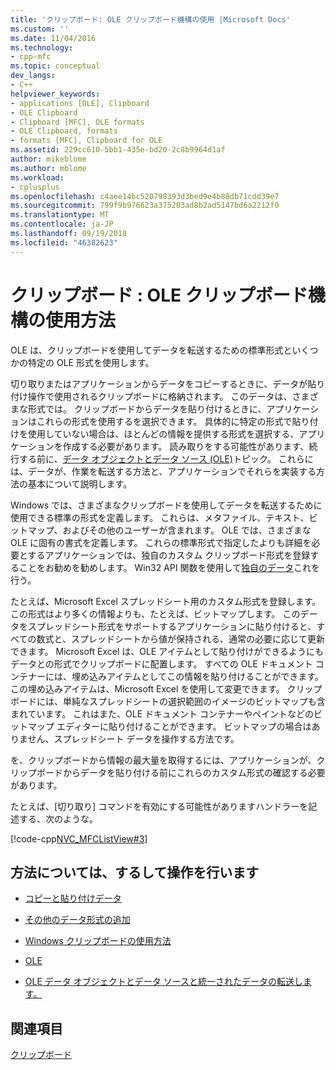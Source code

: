 ```yaml
---
title: 'クリップボード: OLE クリップボード機構の使用 |Microsoft Docs'
ms.custom: ''
ms.date: 11/04/2016
ms.technology:
- cpp-mfc
ms.topic: conceptual
dev_langs:
- C++
helpviewer_keywords:
- applications [OLE], Clipboard
- OLE Clipboard
- Clipboard [MFC], OLE formats
- OLE Clipboard, formats
- formats [MFC], Clipboard for OLE
ms.assetid: 229cc610-5bb1-435e-bd20-2c8b9964d1af
author: mikeblome
ms.author: mblome
ms.workload:
- cplusplus
ms.openlocfilehash: c4aee14bc520798393d3bed9e4b88db71cdd39e7
ms.sourcegitcommit: 799f9b976623a375203ad8b2ad5147bd6a2212f0
ms.translationtype: MT
ms.contentlocale: ja-JP
ms.lasthandoff: 09/19/2018
ms.locfileid: "46382623"
---
```

# <a name="clipboard-using-the-ole-clipboard-mechanism"></a>クリップボード : OLE クリップボード機構の使用方法

OLE は、クリップボードを使用してデータを転送するための標準形式といくつかの特定の OLE 形式を使用します。

切り取りまたはアプリケーションからデータをコピーするときに、データが貼り付け操作で使用されるクリップボードに格納されます。 このデータは、さまざまな形式では。 クリップボードからデータを貼り付けるときに、アプリケーションはこれらの形式を使用するを選択できます。 具体的に特定の形式で貼り付けを使用していない場合は、ほとんどの情報を提供する形式を選択する、アプリケーションを作成する必要があります。 読み取りをする可能性があります、続行する前に、[データ オブジェクトとデータ ソース (OLE)](../mfc/data-objects-and-data-sources-ole.md)トピック。 これらには、データが、作業を転送する方法と、アプリケーションでそれらを実装する方法の基本について説明します。

Windows では、さまざまなクリップボードを使用してデータを転送するために使用できる標準の形式を定義します。 これらは、メタファイル、テキスト、ビットマップ、およびその他のユーザーが含まれます。 OLE では、さまざまな OLE に固有の書式を定義します。 これらの標準形式で指定したよりも詳細を必要とするアプリケーションでは、独自のカスタム クリップボード形式を登録することをお勧めを勧めします。 Win32 API 関数を使用して[独自のデータ](/windows/desktop/api/winuser/nf-winuser-registerclipboardformata)これを行う。

たとえば、Microsoft Excel スプレッドシート用のカスタム形式を登録します。 この形式はより多くの情報よりも、たとえば、ビットマップします。 このデータをスプレッドシート形式をサポートするアプリケーションに貼り付けると、すべての数式と、スプレッドシートから値が保持される、通常の必要に応じて更新できます。 Microsoft Excel は、OLE アイテムとして貼り付けができるようにもデータとの形式でクリップボードに配置します。 すべての OLE ドキュメント コンテナーには、埋め込みアイテムとしてこの情報を貼り付けることができます。 この埋め込みアイテムは、Microsoft Excel を使用して変更できます。 クリップボードには、単純なスプレッドシートの選択範囲のイメージのビットマップも含まれています。 これはまた、OLE ドキュメント コンテナーやペイントなどのビットマップ エディターに貼り付けることができます。 ビットマップの場合はありません、スプレッドシート データを操作する方法です。

を、クリップボードから情報の最大量を取得するには、アプリケーションが、クリップボードからデータを貼り付ける前にこれらのカスタム形式の確認する必要があります。

たとえば、[切り取り] コマンドを有効にする可能性がありますハンドラーを記述する、次のような。

[!code-cpp[NVC_MFCListView#3](../atl/reference/codesnippet/cpp/clipboard-using-the-ole-clipboard-mechanism_1.cpp)]

## <a name="what-do-you-want-to-know-more-about"></a>方法については、するして操作を行います

- [コピーと貼り付けデータ](../mfc/clipboard-copying-and-pasting-data.md)

- [その他のデータ形式の追加](../mfc/clipboard-adding-other-formats.md)

- [Windows クリップボードの使用方法](../mfc/clipboard-using-the-windows-clipboard.md)

- [OLE](../mfc/ole-background.md)

- [OLE データ オブジェクトとデータ ソースと統一されたデータの転送します。](../mfc/data-objects-and-data-sources-ole.md)

## <a name="see-also"></a>関連項目

[クリップボード](../mfc/clipboard.md)

